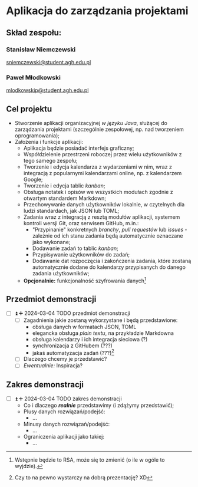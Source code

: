 # Aplikacja do zarządzania projektami

## Skład zespołu:

### Stanisław Niemczewski

<sniemczewski@student.agh.edu.pl>  

### Paweł Młodkowski

<mlodkowskip@student.agh.edu.pl>

## Cel projektu

- Stworzenie aplikacji organizacyjnej *w języku Java*, służącej do zarządzania projektami (szczególnie zespołowej, np. nad tworzeniem oprogramowania);
- Założenia i funkcje aplikacji:
	- Aplikacja będzie posiadać interfejs graficzny;
	- Współdzielenie przestrzeni roboczej przez wielu użytkowników z tego samego zespołu;
	- Tworzenie i edycja kalendarza z wydarzeniami w nim, wraz z integracją z popularnymi kalendarzami online, np. z kalendarzem Google;
	- Tworzenie i edycja tablic *kanban*;
	- Obsługa notatek i opisów we wszystkich modułach zgodnie z otwartym standardem Markdown;
	- Przechowywanie danych użytkowników lokalnie, w czytelnych dla ludzi standardach, jak JSON lub TOML;
	- Zadania wraz z integracją z resztą modułów aplikacji, systemem kontroli wersji Git, oraz serwisem GitHub, m.in.:
		- "Przypinanie" konkretnych *branchy*, *pull requestów* lub *issues* - zależnie od ich stanu zadania będą automatycznie oznaczane jako wykonane;
		- Dodawanie zadań to tablic *kanban*;
		- Przypisywanie użytkowników do zadań;
		- Dodawanie dat rozpoczęcia i zakończenia zadania, które zostaną automatycznie dodane do kalendarzy przypisanych do danego zadania użytkowników;
	- **Opcjonalnie:** funkcjonalność szyfrowania danych[^1]

[^1]: Wstępnie będzie to RSA, może się to zmienić (o ile w ogóle to wyjdzie).

## Przedmiot demonstracji

- [ ] ⏫ ➕ 2024-03-04 TODO przedmiot demonstracji
	- [ ] Zagadnienia jakie zostaną wykorzystane i będą przedstawione:
		- obsługa danych w formatach JSON, TOML
		- elegancka obsługa *plain textu*, na przykładzie Markdowna
		- obsługa kalendarzy i ich integracja sieciowa (?)
		- synchronizacja z GitHubem (???)
		- jakaś automatyzacja zadań (???)[^2]
	- [ ] Dlaczego chcemy je przedstawić?
	- [ ] *Ewentualnie:* Inspiracja?

[^2]: Czy to na pewno wystarczy na dobrą prezentację? XD
## Zakres demonstracji

- [ ] ⏫ ➕ 2024-03-04 TODO zakres demonstracji
	- Co i dlaczego ***realnie*** przedstawimy (i zdążymy przedstawić);
	- Plusy danych rozwiązań/podejść:
		- ...
	- Minusy danych rozwiązań/podejść:
		- ...
	- Ograniczenia aplikacji jako takiej:
		- ...
